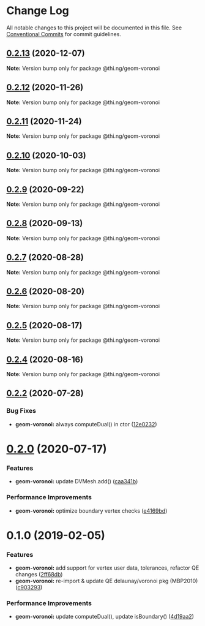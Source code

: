 # Change Log

All notable changes to this project will be documented in this file.
See [Conventional Commits](https://conventionalcommits.org) for commit guidelines.

## [0.2.13](https://github.com/thi-ng/umbrella/compare/@thi.ng/geom-voronoi@0.2.12...@thi.ng/geom-voronoi@0.2.13) (2020-12-07)

**Note:** Version bump only for package @thi.ng/geom-voronoi





## [0.2.12](https://github.com/thi-ng/umbrella/compare/@thi.ng/geom-voronoi@0.2.11...@thi.ng/geom-voronoi@0.2.12) (2020-11-26)

**Note:** Version bump only for package @thi.ng/geom-voronoi





## [0.2.11](https://github.com/thi-ng/umbrella/compare/@thi.ng/geom-voronoi@0.2.10...@thi.ng/geom-voronoi@0.2.11) (2020-11-24)

**Note:** Version bump only for package @thi.ng/geom-voronoi





## [0.2.10](https://github.com/thi-ng/umbrella/compare/@thi.ng/geom-voronoi@0.2.9...@thi.ng/geom-voronoi@0.2.10) (2020-10-03)

**Note:** Version bump only for package @thi.ng/geom-voronoi





## [0.2.9](https://github.com/thi-ng/umbrella/compare/@thi.ng/geom-voronoi@0.2.8...@thi.ng/geom-voronoi@0.2.9) (2020-09-22)

**Note:** Version bump only for package @thi.ng/geom-voronoi





## [0.2.8](https://github.com/thi-ng/umbrella/compare/@thi.ng/geom-voronoi@0.2.7...@thi.ng/geom-voronoi@0.2.8) (2020-09-13)

**Note:** Version bump only for package @thi.ng/geom-voronoi





## [0.2.7](https://github.com/thi-ng/umbrella/compare/@thi.ng/geom-voronoi@0.2.6...@thi.ng/geom-voronoi@0.2.7) (2020-08-28)

**Note:** Version bump only for package @thi.ng/geom-voronoi





## [0.2.6](https://github.com/thi-ng/umbrella/compare/@thi.ng/geom-voronoi@0.2.5...@thi.ng/geom-voronoi@0.2.6) (2020-08-20)

**Note:** Version bump only for package @thi.ng/geom-voronoi





## [0.2.5](https://github.com/thi-ng/umbrella/compare/@thi.ng/geom-voronoi@0.2.4...@thi.ng/geom-voronoi@0.2.5) (2020-08-17)

**Note:** Version bump only for package @thi.ng/geom-voronoi





## [0.2.4](https://github.com/thi-ng/umbrella/compare/@thi.ng/geom-voronoi@0.2.3...@thi.ng/geom-voronoi@0.2.4) (2020-08-16)

**Note:** Version bump only for package @thi.ng/geom-voronoi





## [0.2.2](https://github.com/thi-ng/umbrella/compare/@thi.ng/geom-voronoi@0.2.1...@thi.ng/geom-voronoi@0.2.2) (2020-07-28)


### Bug Fixes

* **geom-voronoi:** always computeDual() in ctor ([12e0232](https://github.com/thi-ng/umbrella/commit/12e023265c8d141e6c5f4e539541dfc017fdcfc1))





# [0.2.0](https://github.com/thi-ng/umbrella/compare/@thi.ng/geom-voronoi@0.1.55...@thi.ng/geom-voronoi@0.2.0) (2020-07-17)


### Features

* **geom-voronoi:** update DVMesh.add() ([caa341b](https://github.com/thi-ng/umbrella/commit/caa341b8e40630981ca71db1c7cb84e8b30f4cc6))


### Performance Improvements

* **geom-voronoi:** optimize boundary vertex checks ([e4169bd](https://github.com/thi-ng/umbrella/commit/e4169bd73107b4835c0739676bd296c0e4902b1e))





# 0.1.0 (2019-02-05)

### Features

* **geom-voronoi:** add support for vertex user data, tolerances, refactor QE changes ([2ff68db](https://github.com/thi-ng/umbrella/commit/2ff68db))
* **geom-voronoi:** re-import & update QE delaunay/voronoi pkg (MBP2010) ([c903293](https://github.com/thi-ng/umbrella/commit/c903293))

### Performance Improvements

* **geom-voronoi:** update computeDual(), update isBoundary() ([4d19aa2](https://github.com/thi-ng/umbrella/commit/4d19aa2))
